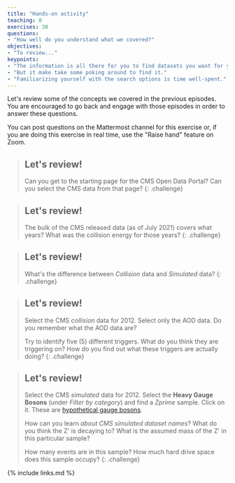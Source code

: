 ```yaml
---
title: "Hands-on activity"
teaching: 0
exercises: 30
questions:
- "How well do you understand what we covered?"
objectives:
- "To review..."
keypoints:
- "The information is all there for you to find datasets you want for your analysis."
- "But it make take some poking around to find it."
- "Familiarizing yourself with the search options is time well-spent."
---
```


Let's review some of the concepts we covered in the previous episodes. You are encouraged
to go back and engage with those episodes in order to answer these questions. 

You can post questions on the Mattermost channel for this exercise or, if you are
doing this exercise in real time, use the "Raise hand" feature on Zoom. 

> ## Let's review! 
> Can you get to the starting page for the CMS Open Data Portal? Can you select
> the CMS data from that page? 
{: .challenge}

> ## Let's review! 
> The bulk of the CMS released data (as of July 2021) covers what years? What was the collision
energy for those years?
{: .challenge}

> ## Let's review!
> What's the difference between *Collision* data and *Simulated* data?
{: .challenge}

> ## Let's review!
> Select the CMS *collision* data for 2012. Select only the AOD data. Do you remember what the AOD data are?
>
> Try to identify five (5) different triggers. What do you think they are triggering on? How do you find out
> what these triggers are actually doing? 
{: .challenge}

> ## Let's review!
> Select the CMS *simulated* data for 2012. Select the **Heavy Gauge Bosons** (under *Filter by category*) and
find a *Zprime* sample. Click on it. These are 
[hypothetical gauge bosons](https://en.wikipedia.org/wiki/W%E2%80%B2_and_Z%E2%80%B2_bosons).
>
> How can you learn *about CMS simulated dataset names*? What do you think the Z' is decaying to? 
What is the assumed mass of the Z' in this particular sample?
>
> How many events are in this sample? How much hard drive space does this sample occupy?
{: .challenge}


{% include links.md %}

